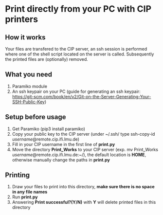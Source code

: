 # Print directly from your PC with CIP printers

## How it works

Your files are transfered to the CIP server, an ssh session is performed where one of the shell script located on the server is called. Subsequently the printed files are (optionally) removed.

## What you need

 1. Paramiko module
 2. An ssh keypair on your PC (guide for generating an ssh keypair: https://git-scm.com/book/en/v2/Git-on-the-Server-Generating-Your-SSH-Public-Key)

## Setup before usage

 1. Get Paramiko (pip3 install paramiko)
 2. Copy your public key to the CIP server (under ~/.ssh/ type ssh-copy-id *username*@remote.cip.ifi.lmu.de)
 3. Fill in your CIP username in the first line of **print.py**
 4. Move the directory **Print_Works** to your CIP server (exp. mv Print_Works *username*@remote.cip.ifi.lmu.de:~/), the default location is **HOME**, otherwise manually change the paths in **print.py**

## Printing

 1. Draw your files to print into this directory, **make sure there is no space in any file names**
 2. Run **print.py**
 3. Answering **Print successful?(Y/N)** with **Y** will delete printed files in this directory